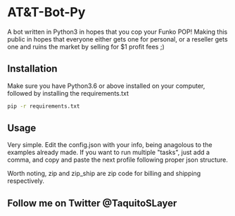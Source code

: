 # AT&T-Bot-Py

A bot written in Python3 in hopes that you cop your Funko POP!
Making this public in hopes that everyone either gets one for personal, or a reseller gets one and ruins the market by selling for $1 profit fees ;)

## Installation
Make sure you have Python3.6 or above installed on your computer, followed by installing the requirements.txt

```bash
pip -r requirements.txt
```

## Usage
Very simple. Edit the config.json with your info, being anagolous to the examples already made.
If you want to run multiple "tasks", just add a comma, and copy and paste the next profile following proper json structure.

Worth noting, zip and zip_ship are zip code for billing and shipping respectively.

## Follow me on Twitter @TaquitoSLayer